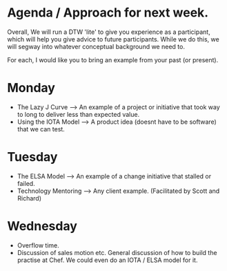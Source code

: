 # Agenda / Approach for next week.
Overall, We will run a DTW 'lite' to give you experience as a participant, which will help you give advice to future participants.
While we do this, we will segway into whatever conceptual background we need to. 

For each, I would like you to bring an example from your past (or present).

# Monday 
+ The Lazy J Curve --> An example of a project or initiative that took way to long to deliver less than expected value. 
+ Using the IOTA Model --> A product idea (doesnt have to be software) that we can test. 

# Tuesday
+ The ELSA Model --> An example of a change initiative that stalled or failed.
+ Technology Mentoring --> Any client example. (Facilitated by Scott and Richard)

# Wednesday
+ Overflow time.
+ Discussion of sales motion etc. General discussion of how to build the practise at Chef. We could even do an IOTA / ELSA model for it.


